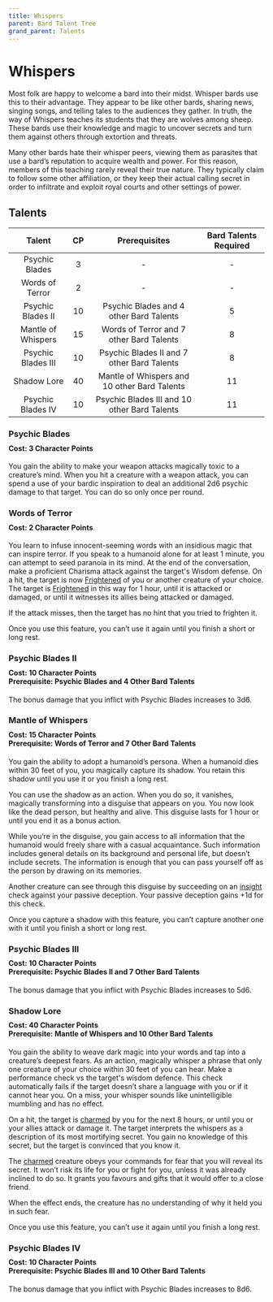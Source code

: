 ```yaml
---
title: Whispers
parent: Bard Talent Tree
grand_parent: Talents
---
```


# Whispers
Most folk are happy to welcome a bard into their midst. Whisper bards use this to their advantage. They appear to be like other bards, sharing news, singing songs, and telling tales to the audiences they gather. In truth, the way of Whispers teaches its students that they are wolves among sheep. These bards use their knowledge and magic to uncover secrets and turn them against others through extortion and threats.

Many other bards hate their whisper peers, viewing them as parasites that use a bard’s reputation to acquire wealth and power. For this reason, members of this teaching rarely reveal their true nature. They typically claim to follow some other affiliation, or they keep their actual calling secret in order to infiltrate and exploit royal courts and other settings of power.

## Talents

| Talent | CP | Prerequisites | Bard Talents Required |
|:------:|:--:|:-------------:|:---------------------:|
| Psychic Blades     | 3 | - | - |
| Words of Terror    | 2 | - | - |
| Psychic Blades II  | 10 | Psychic Blades and 4 other Bard Talents | 5 |
| Mantle of Whispers | 15 | Words of Terror and 7 other Bard Talents | 8 |
| Psychic Blades III | 10 | Psychic Blades II and 7 other Bard Talents | 8 |
| Shadow Lore        | 40 | Mantle of Whispers and 10 other Bard Talents | 11 |
| Psychic Blades IV  | 10 | Psychic Blades III and 10 other Bard Talents | 11 |

### Psychic Blades

<div style="margin-top:-10px;"></div>

#### **Cost:** 3 Character Points
You gain the ability to make your weapon attacks magically toxic to a creature’s mind. When you hit a creature with a weapon attack, you can spend a use of your bardic inspiration to deal an additional 2d6 psychic damage to that target. You can do so only once per round.

### Words of Terror

<div style="margin-top:-10px;"></div>

#### **Cost:** 2 Character Points
You learn to infuse innocent-seeming words with an insidious magic that can inspire terror. If you speak to a humanoid alone for at least 1 minute, you can attempt to seed paranoia in its mind. At the end of the conversation, make a proficient Charisma attack against the target's Wisdom defense. On a hit, the target is now [Frightened](https://stormchaserroleplaying.com/stormchaserRPG/Conditions/Frightened/) of you or another creature of your choice. The target is [Frightened](https://stormchaserroleplaying.com/stormchaserRPG/Conditions/Frightened/) in this way for 1 hour, until it is attacked or damaged, or until it witnesses its allies being attacked or damaged.

If the attack misses, then the target has no hint that you tried to frighten it.

Once you use this feature, you can’t use it again until you finish a short or long rest.

### Psychic Blades II

<div style="margin-top:-10px;"></div>

#### **Cost:** 10 Character Points<br>**Prerequisite:** Psychic Blades and 4 Other Bard Talents
The bonus damage that you inflict with Psychic Blades increases to 3d6.

### Mantle of Whispers

<div style="margin-top:-10px;"></div>

#### **Cost:** 15 Character Points<br>**Prerequisite:** Words of Terror and 7 Other Bard Talents
You gain the ability to adopt a humanoid’s persona. When a humanoid dies within 30 feet of you, you magically capture its shadow. You retain this shadow until you use it or you finish a long rest.

You can use the shadow as an action. When you do so, it vanishes, magically transforming into a disguise that appears on you. You now look like the dead person, but healthy and alive. This disguise lasts for 1 hour or until you end it as a bonus action.

While you’re in the disguise, you gain access to all information that the humanoid would freely share with a casual acquaintance. Such information includes general details on its background and personal life, but doesn’t include secrets. The information is enough that you can pass yourself off as the person by drawing on its memories.

Another creature can see through this disguise by succeeding on an [insight](https://stormchaserroleplaying.com/stormchaserRPG/Skills/Insight/) check against your passive deception. Your passive deception gains +1d for this check.

Once you capture a shadow with this feature, you can’t capture another one with it until you finish a short or long rest.

### Psychic Blades III

<div style="margin-top:-10px;"></div>

#### **Cost:** 10 Character Points<br>**Prerequisite:** Psychic Blades II and 7 Other Bard Talents
The bonus damage that you inflict with Psychic Blades increases to 5d6.

### Shadow Lore

<div style="margin-top:-10px;"></div>

#### **Cost:** 40 Character Points<br>**Prerequisite:** Mantle of Whispers and 10 Other Bard Talents
You gain the ability to weave dark magic into your words and tap into a creature’s deepest fears. As an action, magically whisper a phrase that only one creature of your choice within 30 feet of you can hear. Make a performance check vs the target's wisdom defence. This check automatically fails if the target doesn’t share a language with you or if it cannot hear you. On a miss, your whisper sounds like unintelligible mumbling and has no effect.

On a hit, the target is [charmed](https://stormchaserroleplaying.com/stormchaserRPG/Conditions/Charmed/) by you for the next 8 hours, or until you or your allies attack or damage it. The target interprets the whispers as a description of its most mortifying secret. You gain no knowledge of this secret, but the target is convinced that you know it.

The [charmed](https://stormchaserroleplaying.com/stormchaserRPG/Conditions/Charmed/) creature obeys your commands for fear that you will reveal its secret. It won’t risk its life for you or fight for you, unless it was already inclined to do so. It grants you favours and gifts that it would offer to a close friend.

When the effect ends, the creature has no understanding of why it held you in such fear.

Once you use this feature, you can’t use it again until you finish a long rest.

### Psychic Blades IV

<div style="margin-top:-10px;"></div>

#### **Cost:** 10 Character Points<br>**Prerequisite:** Psychic Blades III and 10 Other Bard Talents
The bonus damage that you inflict with Psychic Blades increases to 8d6.
